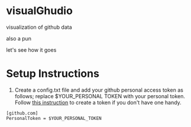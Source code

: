 # visualGhudio
visualization of github data

also a pun

let's see how it goes

# Setup Instructions
1. Create a config.txt file and add your github personal access token as follows; replace $YOUR_PERSONAL TOKEN with your personal token. Follow [this instruction](https://help.github.com/articles/creating-a-personal-access-token-for-the-command-line/) to create a token if you don't have one handy.
```
[github.com]
PersonalToken = $YOUR_PERSONAL_TOKEN
```